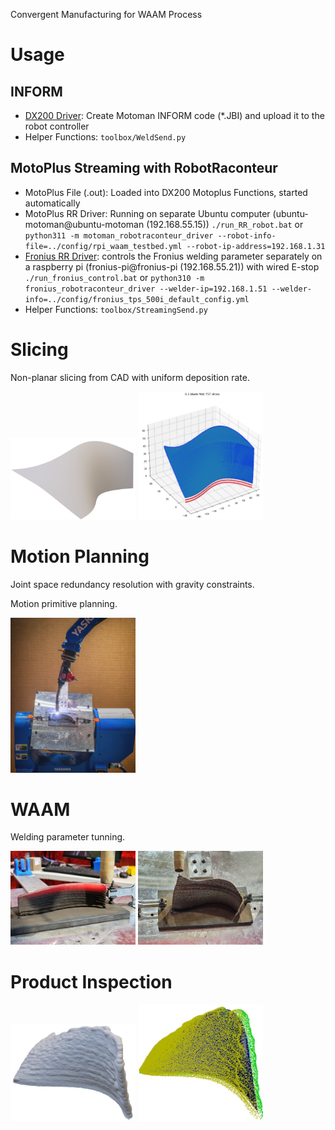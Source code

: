 Convergent Manufacturing for WAAM Process

# Usage
## INFORM 
* [DX200 Driver](https://github.com/hehonglu123/dx200_motion_progam_exec):   Create Motoman INFORM code (*.JBI) and upload it to the robot controller
* Helper Functions:   `toolbox/WeldSend.py`
## MotoPlus Streaming with RobotRaconteur
* MotoPlus File (.out): Loaded into DX200 Motoplus Functions, started automatically 
* MotoPlus RR Driver: Running on separate Ubuntu computer (ubuntu-motoman@ubuntu-motoman (192.168.55.15))
`./run_RR_robot.bat` or `python311 -m motoman_robotraconteur_driver --robot-info-file=../config/rpi_waam_testbed.yml --robot-ip-address=192.168.1.31`
* [Fronius RR Driver](https://github.com/johnwason/fronius_robotraconteur_driver): controls the Fronius welding parameter separately on a raspberry pi (fronius-pi@fronius-pi (192.168.55.21)) with wired E-stop 
     `./run_fronius_control.bat` or `python310 -m fronius_robotraconteur_driver --welder-ip=192.168.1.51 --welder-info=../config/fronius_tps_500i_default_config.yml`
* Helper Functions: `toolbox/StreamingSend.py`

# Slicing

Non-planar slicing from CAD with uniform deposition rate.

<img src="images/surface_cad.jpg" alt="Alt Text" width="200" height="auto">
<img src="images/slicing.png" alt="Alt Text" width="200" height="auto">



# Motion Planning

Joint space redundancy resolution with gravity constraints.

Motion primitive planning.

<img src="images/welding.jpg" alt="Alt Text" width="200" height="auto">



# WAAM

Welding parameter tunning.

<img src="images/ss_welding.jpg" alt="Alt Text" width="200" height="auto">
<img src="images/ss_blade.jpg" alt="Alt Text" width="200" height="auto">

# Product Inspection

<img src="images/scanned_blade.jpg" alt="Alt Text" width="200" height="auto">
<img src="images/scan_eval.jpg" alt="Alt Text" width="200" height="auto">

